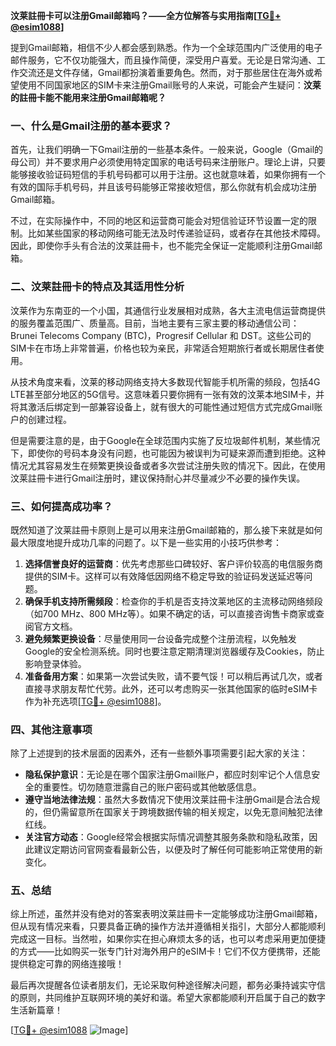 **汶莱註冊卡可以注册Gmail邮箱吗？——全方位解答与实用指南[[TG💪+ @esim1088](https://t.me/s/esim1088)]**

提到Gmail邮箱，相信不少人都会感到熟悉。作为一个全球范围内广泛使用的电子邮件服务，它不仅功能强大，而且操作简便，深受用户喜爱。无论是日常沟通、工作交流还是文件存储，Gmail都扮演着重要角色。然而，对于那些居住在海外或希望使用不同国家地区的SIM卡来注册Gmail账号的人来说，可能会产生疑问：**汶莱的註冊卡能不能用来注册Gmail邮箱呢？**

### 一、什么是Gmail注册的基本要求？

首先，让我们明确一下Gmail注册的一些基本条件。一般来说，Google（Gmail的母公司）并不要求用户必须使用特定国家的电话号码来注册账户。理论上讲，只要能够接收验证码短信的手机号码都可以用于注册。这也就意味着，如果你拥有一个有效的国际手机号码，并且该号码能够正常接收短信，那么你就有机会成功注册Gmail邮箱。

不过，在实际操作中，不同的地区和运营商可能会对短信验证环节设置一定的限制。比如某些国家的移动网络可能无法及时传递验证码，或者存在其他技术障碍。因此，即使你手头有合法的汶莱註冊卡，也不能完全保证一定能顺利注册Gmail邮箱。

### 二、汶莱註冊卡的特点及其适用性分析

汶莱作为东南亚的一个小国，其通信行业发展相对成熟，各大主流电信运营商提供的服务覆盖范围广、质量高。目前，当地主要有三家主要的移动通信公司：Brunei Telecoms Company (BTC)，Progresif Cellular 和 DST。这些公司的SIM卡在市场上非常普遍，价格也较为亲民，非常适合短期旅行者或长期居住者使用。

从技术角度来看，汶莱的移动网络支持大多数现代智能手机所需的频段，包括4G LTE甚至部分地区的5G信号。这意味着只要你拥有一张有效的汶莱本地SIM卡，并将其激活后绑定到一部兼容设备上，就有很大的可能性通过短信方式完成Gmail账户的创建过程。

但是需要注意的是，由于Google在全球范围内实施了反垃圾邮件机制，某些情况下，即使你的号码本身没有问题，也可能因为被误判为可疑来源而遭到拒绝。这种情况尤其容易发生在频繁更换设备或者多次尝试注册失败的情况下。因此，在使用汶莱註冊卡进行Gmail注册时，建议保持耐心并尽量减少不必要的操作失误。

### 三、如何提高成功率？

既然知道了汶莱註冊卡原则上是可以用来注册Gmail邮箱的，那么接下来就是如何最大限度地提升成功几率的问题了。以下是一些实用的小技巧供参考：

1. **选择信誉良好的运营商**：优先考虑那些口碑较好、客户评价较高的电信服务商提供的SIM卡。这样可以有效降低因网络不稳定导致的验证码发送延迟等问题。
2. **确保手机支持所需频段**：检查你的手机是否支持汶莱地区的主流移动网络频段（如700 MHz、800 MHz等）。如果不确定的话，可以直接咨询售卡商家或查阅官方文档。
3. **避免频繁更换设备**：尽量使用同一台设备完成整个注册流程，以免触发Google的安全检测系统。同时也要注意定期清理浏览器缓存及Cookies，防止影响登录体验。
4. **准备备用方案**：如果第一次尝试失败，请不要气馁！可以稍后再试几次，或者直接寻求朋友帮忙代劳。此外，还可以考虑购买一张其他国家的临时eSIM卡作为补充选项[[TG💪+ @esim1088](https://t.me/s/esim1088)]。

### 四、其他注意事项

除了上述提到的技术层面的因素外，还有一些额外事项需要引起大家的关注：

- **隐私保护意识**：无论是在哪个国家注册Gmail账户，都应时刻牢记个人信息安全的重要性。切勿随意泄露自己的账户密码或其他敏感信息。
- **遵守当地法律法规**：虽然大多数情况下使用汶莱註冊卡注册Gmail是合法合规的，但仍需留意所在国家关于跨境数据传输的相关规定，以免无意间触犯法律红线。
- **关注官方动态**：Google经常会根据实际情况调整其服务条款和隐私政策，因此建议定期访问官网查看最新公告，以便及时了解任何可能影响正常使用的新变化。

### 五、总结

综上所述，虽然并没有绝对的答案表明汶莱註冊卡一定能够成功注册Gmail邮箱，但从现有情况来看，只要具备正确的操作方法并遵循相关指引，大部分人都能顺利完成这一目标。当然啦，如果你实在担心麻烦太多的话，也可以考虑采用更加便捷的方式——比如购买一张专门针对海外用户的eSIM卡！它们不仅方便携带，还能提供稳定可靠的网络连接哦！

最后再次提醒各位读者朋友们，无论采取何种途径解决问题，都务必秉持诚实守信的原则，共同维护互联网环境的美好和谐。希望大家都能顺利开启属于自己的数字生活新篇章！

[[TG💪+ @esim1088](https://t.me/s/esim1088) ![Image](https://i.postimg.cc/4NQfJmqS/Snipaste-2025-05-13-00-14-12.png)]